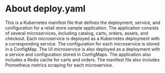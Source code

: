# About deploy.yaml

This is a Kubernetes manifest file that defines the deployment, service, and configuration for a retail store sample application. The application consists of several microservices, including catalog, carts, orders, assets, and checkout. Each microservice is deployed as a Kubernetes deployment with a corresponding service. The configuration for each microservice is stored in a ConfigMap. The UI microservice is also deployed as a deployment with a service and configuration stored in ConfigMaps. The application also includes a Redis cache for carts and orders. The manifest file also includes Prometheus metrics scraping for each microservice.
